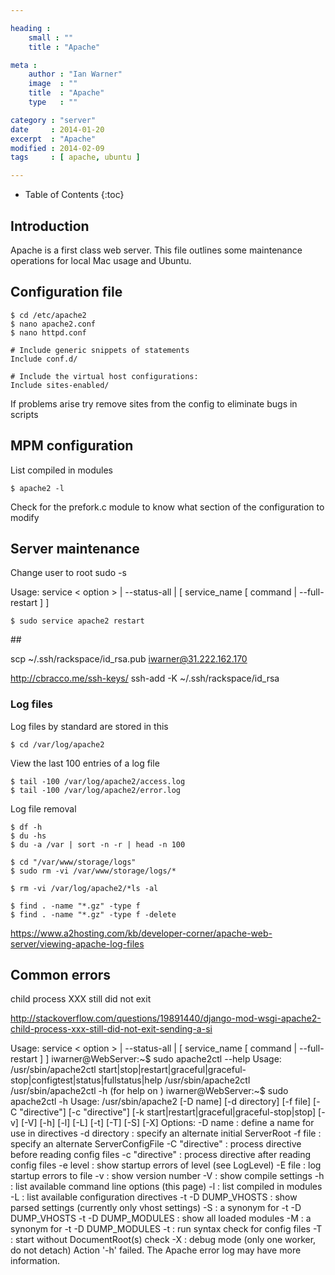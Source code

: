 ```yaml
---

heading :
    small : ""
    title : "Apache"

meta :
    author : "Ian Warner"
    image  : ""
    title  : "Apache"
    type   : ""

category : "server"
date     : 2014-01-20
excerpt  : "Apache"
modified : 2014-02-09
tags     : [ apache, ubuntu ]

---
```


* Table of Contents
{:toc}

## Introduction

Apache is a first class web server. This file outlines some maintenance operations
for local Mac usage and Ubuntu.

## Configuration file

    $ cd /etc/apache2
    $ nano apache2.conf
    $ nano httpd.conf

    # Include generic snippets of statements
    Include conf.d/

    # Include the virtual host configurations:
    Include sites-enabled/

If problems arise try remove sites from the config to eliminate bugs in scripts

## MPM configuration

List compiled in modules

    $ apache2 -l

Check for the prefork.c module to know what section of the configuration to modify

## Server maintenance

Change user to root sudo -s

Usage: service < option > | --status-all | [ service_name [ command | --full-restart ] ]

    $ sudo service apache2 restart

## 

scp ~/.ssh/rackspace/id_rsa.pub iwarner@31.222.162.170

http://cbracco.me/ssh-keys/
    ssh-add -K ~/.ssh/rackspace/id_rsa

### Log files

Log files by standard are stored in this

    $ cd /var/log/apache2

View the last 100 entries of a log file

    $ tail -100 /var/log/apache2/access.log
    $ tail -100 /var/log/apache2/error.log

Log file removal

    $ df -h
    $ du -hs
    $ du -a /var | sort -n -r | head -n 100

    $ cd "/var/www/storage/logs"
    $ sudo rm -vi /var/www/storage/logs/*

    $ rm -vi /var/log/apache2/*ls -al

    $ find . -name "*.gz" -type f
    $ find . -name "*.gz" -type f -delete

https://www.a2hosting.com/kb/developer-corner/apache-web-server/viewing-apache-log-files

## Common errors

child process XXX still did not exit

http://stackoverflow.com/questions/19891440/django-mod-wsgi-apache2-child-process-xxx-still-did-not-exit-sending-a-si












Usage: service < option > | --status-all | [ service_name [ command | --full-restart ] ]
iwarner@WebServer:~$ sudo apache2ctl --help
Usage: /usr/sbin/apache2ctl start|stop|restart|graceful|graceful-stop|configtest|status|fullstatus|help
       /usr/sbin/apache2ctl <apache2 args>
       /usr/sbin/apache2ctl -h            (for help on <apache2 args>)
iwarner@WebServer:~$ sudo apache2ctl -h
Usage: /usr/sbin/apache2 [-D name] [-d directory] [-f file]
                         [-C "directive"] [-c "directive"]
                         [-k start|restart|graceful|graceful-stop|stop]
                         [-v] [-V] [-h] [-l] [-L] [-t] [-T] [-S] [-X]
Options:
  -D name            : define a name for use in <IfDefine name> directives
  -d directory       : specify an alternate initial ServerRoot
  -f file            : specify an alternate ServerConfigFile
  -C "directive"     : process directive before reading config files
  -c "directive"     : process directive after reading config files
  -e level           : show startup errors of level (see LogLevel)
  -E file            : log startup errors to file
  -v                 : show version number
  -V                 : show compile settings
  -h                 : list available command line options (this page)
  -l                 : list compiled in modules
  -L                 : list available configuration directives
  -t -D DUMP_VHOSTS  : show parsed settings (currently only vhost settings)
  -S                 : a synonym for -t -D DUMP_VHOSTS
  -t -D DUMP_MODULES : show all loaded modules
  -M                 : a synonym for -t -D DUMP_MODULES
  -t                 : run syntax check for config files
  -T                 : start without DocumentRoot(s) check
  -X                 : debug mode (only one worker, do not detach)
Action '-h' failed.
The Apache error log may have more information.
